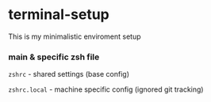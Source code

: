 # terminal-setup

This is my minimalistic enviroment setup


### main & specific zsh file

`zshrc` - shared settings (base config)

`zshrc.local` - machine specific config (ignored git tracking) 

